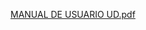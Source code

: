 [MANUAL DE USUARIO UD.pdf](https://github.com/user-attachments/files/21120848/MANUAL.DE.USUARIO.UD.pdf)
